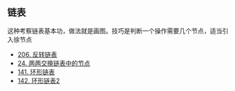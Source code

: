 
## 链表

这种考察链表基本功，做法就是画图。技巧是判断一个操作需要几个节点，适当引入徐节点
- [206. 反转链表](https://leetcode-cn.com/problems/reverse-linked-list/)
- [24. 两两交换链表中的节点](https://leetcode-cn.com/problems/swap-nodes-in-pairs/)
- [141. 环形链表](https://leetcode-cn.com/problems/linked-list-cycle/)
- [142. 环形链表2](https://leetcode-cn.com/problems/linked-list-cycle-ii/)